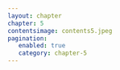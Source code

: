 ```yaml
---
layout: chapter
chapter: 5
contentsimage: contents5.jpeg
pagination:
   enabled: true
   category: chapter-5
---
```

